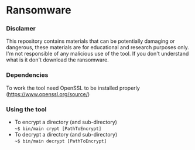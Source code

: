 # Ransomware
### Disclamer
This repository contains materials that can be potentially damaging or dangerous, these materials are for educational and research purposes only.
I'm not responsible of any malicious use of the tool. If you don't understand what is it don't download the ransomware.

### Dependencies 
To work the tool need OpenSSL to be installed properly (https://www.openssl.org/source/)

### Using the tool
- To encrypt a directory (and sub-directory)  
`~$ bin/main crypt [PathToEncrypt]`
- To decrypt a directory (and sub-directory)  
`~$ bin/main decrypt [PathToEncrypt]`
